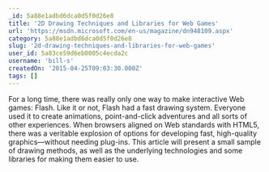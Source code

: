 ```yaml
---
_id: 5a88e1adbd6dca0d5f0d26e8
title: '2D Drawing Techniques and Libraries for Web Games'
url: 'https://msdn.microsoft.com/en-us/magazine/dn948109.aspx'
category: 5a88e1adbd6dca0d5f0d26e8
slug: '2d-drawing-techniques-and-libraries-for-web-games'
user_id: 5a83ce59d6eb0005c4ecda2c
username: 'bill-s'
createdOn: '2015-04-25T09:03:30.000Z'
tags: []
---
```


For a long time, there was really only one way to make inter­active Web games: Flash. Like it or not, Flash had a fast drawing system. Everyone used it to create animations, point-and-click adventures and all sorts of other experiences. When browsers aligned on Web standards with HTML5, there was a veritable explosion of options for developing fast, high-quality graphics—without needing plug-ins. This article will present a small sample of drawing methods, as well as the underlying technologies and some libraries for making them easier to use.

